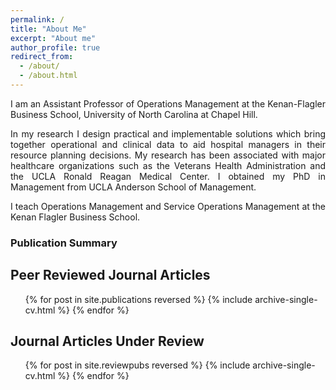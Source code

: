 ```yaml
---
permalink: /
title: "About Me"
excerpt: "About me"
author_profile: true
redirect_from:
  - /about/
  - /about.html
---
```

<p align="justify">
I am an Assistant Professor of Operations Management at the Kenan-Flagler Business School, University of North Carolina at Chapel Hill. <br>
</p>
<p align="justify">
In my research I design practical and implementable solutions which bring together operational and clinical data to aid hospital managers in their resource planning decisions. My research has been associated with major healthcare organizations such as the Veterans Health Administration and the UCLA Ronald Reagan Medical Center.  I obtained my PhD in Management from UCLA Anderson School of Management.<br>
</p>
<p align="justify">
I teach Operations Management and Service Operations Management at the Kenan Flagler Business School.<br>
</p>

### Publication Summary

## Peer Reviewed Journal Articles

 <ul>{% for post in site.publications reversed %}
    {% include archive-single-cv.html %}
  {% endfor %}</ul>


## Journal Articles Under Review

 <ul>{% for post in site.reviewpubs reversed %}
    {% include archive-single-cv.html %}
  {% endfor %}</ul>